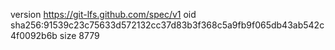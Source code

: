 version https://git-lfs.github.com/spec/v1
oid sha256:91539c23c75633d572132cc37d83b3f368c5a9fb9f065db43ab542c4f0092b6b
size 8779
